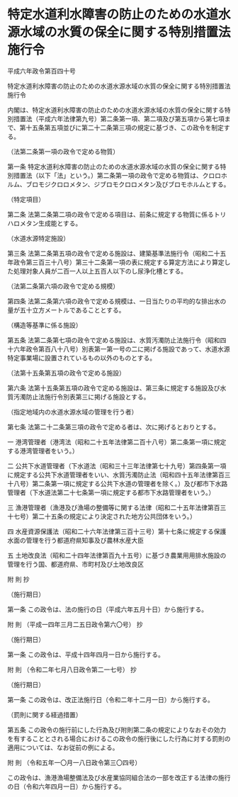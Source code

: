 # 特定水道利水障害の防止のための水道水源水域の水質の保全に関する特別措置法施行令

平成六年政令第百四十号

特定水道利水障害の防止のための水道水源水域の水質の保全に関する特別措置法施行令

内閣は、特定水道利水障害の防止のための水道水源水域の水質の保全に関する特別措置法（平成六年法律第九号）第二条第一項、第二項及び第五項から第七項まで、第十五条第五項並びに第二十二条第三項の規定に基づき、この政令を制定する。

（法第二条第一項の政令で定める物質）

第一条 特定水道利水障害の防止のための水道水源水域の水質の保全に関する特別措置法（以下「法」という。）第二条第一項の政令で定める物質は、クロロホルム、ブロモジクロロメタン、ジブロモクロロメタン及びブロモホルムとする。

（特定項目）

第二条 法第二条第二項の政令で定める項目は、前条に規定する物質に係るトリハロメタン生成能とする。

（水道水源特定施設）

第三条 法第二条第五項の政令で定める施設は、建築基準法施行令（昭和二十五年政令第三百三十八号）第三十二条第一項の表に規定する算定方法により算定した処理対象人員が二百一人以上五百人以下のし尿浄化槽とする。

（法第二条第六項の政令で定める規模）

第四条 法第二条第六項の政令で定める規模は、一日当たりの平均的な排出水の量が五十立方メートルであることとする。

（構造等基準に係る施設）

第五条 法第二条第七項の政令で定める施設は、水質汚濁防止法施行令（昭和四十六年政令第百八十八号）別表第一第一号の二に掲げる施設であって、水道水源特定事業場に設置されているもの以外のものとする。

（法第十五条第五項の政令で定める施設）

第六条 法第十五条第五項の政令で定める施設は、第三条に規定する施設及び水質汚濁防止法施行令別表第三に掲げる施設とする。

（指定地域内の水道水源水域の管理を行う者）

第七条 法第二十二条第三項の政令で定める者は、次に掲げるとおりとする。

一 港湾管理者（港湾法（昭和二十五年法律第二百十八号）第二条第一項に規定する港湾管理者をいう。）

二 公共下水道管理者（下水道法（昭和三十三年法律第七十九号）第四条第一項に規定する公共下水道管理者をいい、水質汚濁防止法（昭和四十五年法律第百三十八号）第二条第一項に規定する公共下水道の管理者を除く。）及び都市下水路管理者（下水道法第二十七条第一項に規定する都市下水路管理者をいう。）

三 漁港管理者（漁港及び漁場の整備等に関する法律（昭和二十五年法律第百三十七号）第二十五条の規定により決定された地方公共団体をいう。）

四 水産資源保護法（昭和二十六年法律第三百十三号）第十七条に規定する保護水面の管理を行う都道府県知事及び農林水産大臣

五 土地改良法（昭和二十四年法律第百九十五号）に基づき農業用用排水施設の管理を行う国、都道府県、市町村及び土地改良区

附 則 抄

（施行期日）

第一条 この政令は、法の施行の日（平成六年五月十日）から施行する。

附 則 （平成一四年三月二五日政令第六〇号） 抄

（施行期日）

第一条 この政令は、平成十四年四月一日から施行する。

附 則 （令和二年七月八日政令第二一七号） 抄

（施行期日）

第一条 この政令は、改正法施行日（令和二年十二月一日）から施行する。

（罰則に関する経過措置）

第五条 この政令の施行前にした行為及び附則第二条の規定によりなおその効力を有することとされる場合におけるこの政令の施行後にした行為に対する罰則の適用については、なお従前の例による。

附 則 （令和五年一〇月一八日政令第三〇四号）

この政令は、漁港漁場整備法及び水産業協同組合法の一部を改正する法律の施行の日（令和六年四月一日）から施行する。
